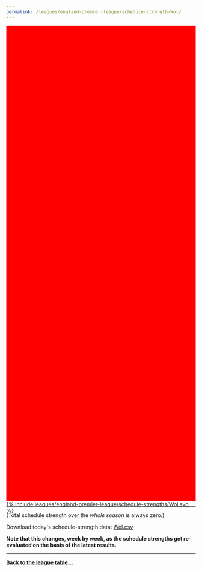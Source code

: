```yaml
---
permalink: /leagues/england-premier-league/schedule-strength-Wol/
---
```


<style>
.svg-wrap {
    background-color:red;
    height:0;
    padding-top:250%; /* 350px/550px */
    position: relative;
}

svg {
    background-color: white;
    height: 100%;
    display:block;
    width: 100%;
    position: absolute;
    top:0;
    left:0;
}
</style>


<div class="svg-wrap">
{% include leagues/england-premier-league/schedule-strengths/Wol.svg %}
</div>

-----

(Total schedule strength over the *whole season* is always zero.)


Download today's schedule-strength data: [Wol.csv](/assets/leagues/england-premier-league/2023/schedule-strengths/Wol.csv)

**Note that this changes, week by week, as the schedule strengths get re-evaluated on the
basis of the latest results.**

-----

[**Back to the league table...**](/leagues/england-premier-league)


